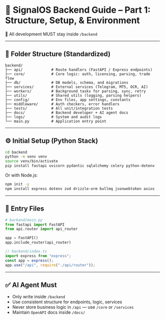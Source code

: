 
# 🧱 SignalOS Backend Guide – Part 1: Structure, Setup, & Environment

📍 All development MUST stay inside `/backend`

---

## 📂 Folder Structure (Standardized)

```
backend/
├── api/             # Route handlers (FastAPI / Express endpoints)
├── core/            # Core logic: auth, licensing, parsing, trade flow
├── db/              # DB models, schema, and migrations
├── services/        # External services (Telegram, MT5, OCR, AI)
├── workers/         # Background tasks for parsing, sync, retry
├── utils/           # Shared utils (logging, parsing helpers)
├── config/          # Env files, app settings, constants
├── middleware/      # Auth checkers, error handlers
├── tests/           # All unit/integration tests
├── docs/            # Backend developer + AI agent docs
├── logs/            # System and audit logs
└── main.py          # Application entry point
```

---

## ⚙️ Initial Setup (Python Stack)

```bash
cd backend
python -m venv venv
source venv/bin/activate
pip install fastapi uvicorn pydantic sqlalchemy celery python-dotenv
```

Or with Node.js:

```bash
npm init -y
npm install express dotenv zod drizzle-orm bullmq jsonwebtoken axios
```

---

## 🔑 Entry Files

```py
# backend/main.py
from fastapi import FastAPI
from api.router import api_router

app = FastAPI()
app.include_router(api_router)
```

```ts
// backend/index.ts
import express from "express";
const app = express();
app.use("/api", require("./api/router"));
```

---

## ✅ AI Agent Must

- Only write inside `/backend`
- Use consistent structure for endpoints, logic, services
- Never store business logic in `/api` — use `/core` or `/services`
- Maintain `OpenAPI` docs inside `/docs/`
